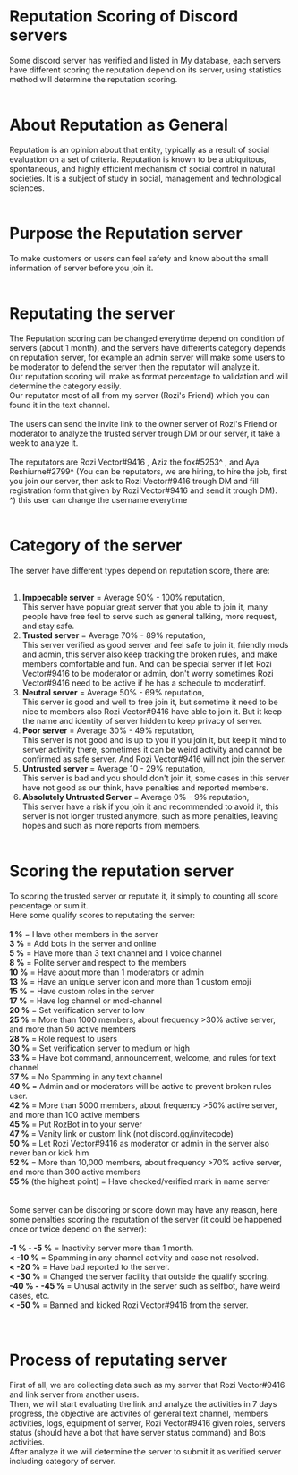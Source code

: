 # Reputation Scoring of Discord servers
Some discord server has verified and listed in My database, each servers have different scoring the reputation depend on its server, using statistics method will determine the reputation scoring.
<br />
<br />
# About Reputation as General
Reputation is an opinion about that entity, typically as a result of social evaluation on a set of criteria. Reputation is known to be a ubiquitous, spontaneous, and highly efficient mechanism of social control in natural societies. It is a subject of study in social, management and technological sciences. 
<br />
<br />
# Purpose the Reputation server
To make customers or users can feel safety and know about the small information of server before you join it.
<br />
<br />
# Reputating the server
The Reputation scoring can be changed everytime depend on condition of servers (about 1 month), and the servers have differents category depends on reputation server, for example an admin server will make some users to be moderator to defend the server then the reputator will analyze it.
<br />
Our reputation scoring will make as format percentage to validation and will determine the category easily.
<br />
Our reputator most of all from my server (Rozi's Friend) which you can found it in the text channel.
<br />
<br />
The users can send the invite link to the owner server of Rozi's Friend or moderator to analyze the trusted server trough DM or our server, it take a week to analyze it.
<br />
<br />
The reputators are Rozi Vector#9416 , Aziz the fox#5253^ , and Aya Reshiurne#2799^ (You can be reputators, we are hiring, to hire the job, first you join our server, then ask to Rozi Vector#9416 trough DM and fill registration form that given by Rozi Vector#9416 and send it trough DM). 
<br />
^) this user can change the username everytime
<br />
<br />
# Category of the server
The server have different types depend on reputation score, there are:
<br />
<br />
1. **Imppecable server** = Average 90% - 100% reputation, <br />This server have popular great server that you able to join it, many people have free feel to serve such as general talking, more request, and stay safe. <br />
2. **Trusted server** = Average 70% - 89% reputation, <br /> This server verified as good server and feel safe to join it, friendly mods and admin, this server also keep tracking the broken rules, and make members comfortable and fun. And can be special server if let Rozi Vector#9416 to be moderator or admin, don't worry sometimes Rozi Vector#9416 need to be active if he has a schedule to moderatinf.<br />
3. **Neutral server** = Average 50% - 69% reputation, <br /> This server is good and well to free join it, but sometime it need to be nice to members also Rozi Vector#9416 have able to join it. But it keep the name and identity of server hidden to keep privacy of server. <br />
4. **Poor server** = Average 30% - 49% reputation, <br /> This server is not good and is up to you if you join it, but keep it mind to server activity there, sometimes it can be weird activity and cannot be confirmed as safe server. And Rozi Vector#9416 will not join the server. <br />
5. **Untrusted server** = Average 10 - 29% reputation, <br /> This server is bad and you should don't join it, some cases in this server have not good as our think, have penalties and reported members. <br />
6. **Absolutely Untrusted Server** = Average 0% - 9% reputation, <br /> This server have a risk if you join it and recommended to avoid it, this server is not longer trusted anymore, such as more penalties, leaving hopes and such as more reports from members. <br /> <br />

# Scoring the reputation server
To scoring the trusted server or reputate it, it simply to counting all score percentage or sum it.
<br />
Here some qualify scores to reputating the server:
<br />
<br />
**1 %** = Have other members in the server <br />
**3 %** = Add bots in the server and online <br />
**5 %** = Have more than 3 text channel and 1 voice channel <br />
**8 %** = Polite server and respect to the members <br />
**10 %** = Have about more than 1 moderators or admin <br />
**13 %** = Have an unique server icon and more than 1 custom emoji <br />
**15 %** = Have custom roles in the server <br />
**17 %** = Have log channel or mod-channel <br />
**20 %** = Set verification server to low <br />
**25 %** = More than 1000 members, about frequency >30% active server, and more than 50 active members <br />
**28 %** = Role request to users <br />
**30 %** = Set verification server to medium or high <br />
**33 %** = Have bot command, announcement, welcome, and rules for text channel <br />
**37 %** = No Spamming in any text channel <br />
**40 %** = Admin and or moderators will be active to prevent broken rules user. <br />
**42 %** = More than 5000 members, about frequency >50% active server, and more than 100 active members <br />
**45 %** = Put RozBot in to your server <br />
**47 %** = Vanity link or custom link (not discord.gg/invitecode) <br />
**50 %** = Let Rozi Vector#9416 as moderator or admin in the server also never ban or kick him <br />
**52 %** = More than 10,000 members, about frequency >70% active server, and more than 300 active members <br />
**55 %** (the highest point) = Have checked/verified mark in name server <br />
<br />
<br />
Some server can be discoring or score down may have any reason, here some penalties scoring the reputation of the server (it could be happened once or twice depend on the server):
<br />
<br />
**-1 % - -5 %** = Inactivity server more than 1 month. <br />
**< -10 %** = Spamming in any channel activity and case not resolved. <br />
**< -20 %** = Have bad reported to the server. <br />
**< -30 %** = Changed the server facility that outside the qualify scoring. <br />
**-40 % - -45 %** = Unusal activity in the server such as selfbot, have weird cases, etc. <br />
**< -50 %** = Banned and kicked Rozi Vector#9416 from the server. <br />
<br />
<br />
# Process of reputating server
First of all, we are collecting data such as my server that Rozi Vector#9416 and link server from another users.
<br />
Then, we will start evaluating the link and analyze the activities in 7 days progress, the objective are activites of general text channel, members activities, logs, equipment of server, Rozi Vector#9416 given roles, servers status (should have a bot that have server status command) and Bots activities.
<br />
After analyze it we will determine the server to submit it as verified server including category of server.
<br /> <br />
